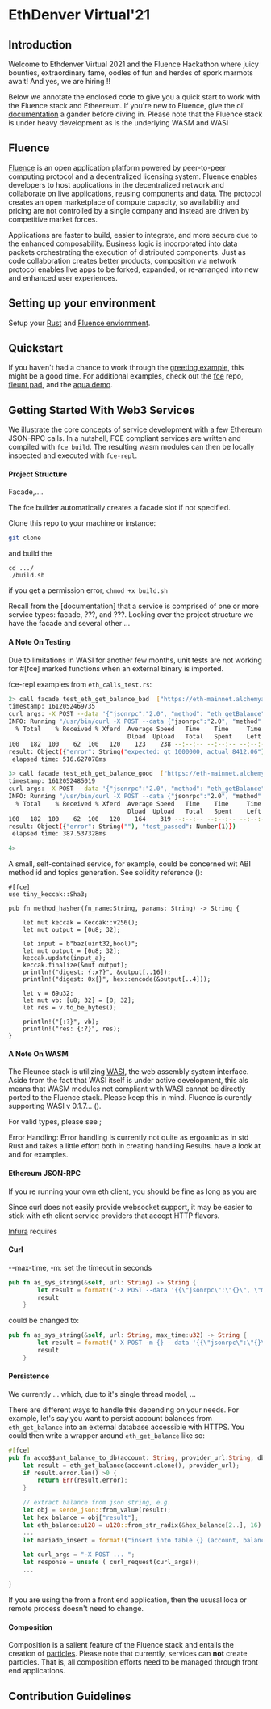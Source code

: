 # EthDenver Virtual'21  

## Introduction  

Welcome to Ethdenver Virtual 2021 and the Fluence Hackathon where juicy bounties, extraordinary fame, oodles of fun and herdes of spork marmots await!  And yes, we are hiring !!

Below we annotate the enclosed code to give you a quick start to work with the Fluence stack and Etheereum. If you're new to Fluence, give the ol' [documentation](https://fluence-labs.readme.io/docs) a gander before diving in. Please note that the Fluence stack is under heavy development as is the underlying WASM and WASI 


## Fluence  
[Fluence](https://fluence.network/) is an open application platform powered by peer-to-peer computing protocol and a decentralized licensing system. Fluence enables developers to host applications in the decentralized network and collaborate on live applications, reusing components and data. The protocol creates an open marketplace of compute capacity, so availability and pricing are not controlled by a single company and instead are driven by competitive market forces.

Applications are faster to build, easier to integrate, and more secure due to the enhanced composability. Business logic is incorporated into data packets orchestrating the execution of distributed components. Just as code collaboration creates better products, composition via network protocol enables live apps to be forked, expanded, or re-arranged into new and enhanced user experiences.


## Setting up your environment  
Setup your [Rust](https://www.rust-lang.org/tools/install) and [Fluence enviornment](https://fluence-labs.readme.io/docs/how-to-develop-a-module).

## Quickstart
If you haven't had a chance to work through the [greeting example](https://fluence-labs.readme.io/docs/how-to-develop-a-module), this might be a good time. For additional examples, check out the [fce](https://github.com/fluencelabs/fce/tree/master/examples) repo, [fleunt pad](https://github.com/fluencelabs/fluent-pad), and the [aqua demo](https://github.com/fluencelabs/aqua-demo).  

## Getting Started With Web3 Services
We illustrate the core concepts of service development with a few Ethereum JSON-RPC calls. In a nutshell, FCE compliant services are written and compiled with `fce build`. The resulting wasm modules can then be locally inspected and executed with `fce-repl`. 


#### Project Structure  
Facade,....

The fce builder automatically creates a facade slot if not specified.  
 


Clone this repo to your machine or instance:

```bash
git clone 
```
and build the 

```
cd .../
./build.sh
```
if you get a permission error, `chmod +x build.sh`  

Recall from the [documentation] that a service is comprised of one or more service types: facade, ???, and ???. 
Looking over the project structure we have the facade and several other ...  



#### A Note On Testing  
Due to limitations in WASI for another few months, unit tests are not working for #[fce] marked functions when an external binary is imported.  

fce-repl examples from `eth_calls_test.rs`:

```bash
2> call facade test_eth_get_balance_bad  ["https://eth-mainnet.alchemyapi.io/v2/<your key>"]
timestamp: 1612052469735
curl args: -X POST --data '{"jsonrpc":"2.0", "method": "eth_getBalance", "params":["0x0000000000000000000000000000000000000000", "latest"], "id":1}' https://eth-mainnet.alchemyapi.io/v2/<your key>
INFO: Running "/usr/bin/curl -X POST --data {"jsonrpc":"2.0", "method": "eth_getBalance", "params":["0x0000000000000000000000000000000000000000", "latest"], "id":1} https://eth-mainnet.alchemyapi.io/v2/<your key>" ...
  % Total    % Received % Xferd  Average Speed   Time    Time     Time  Current
                                 Dload  Upload   Total   Spent    Left  Speed
100   182  100    62  100   120    123    238 --:--:-- --:--:-- --:--:--   360
result: Object({"error": String("expected: gt 1000000, actual 8412.06"), "test_passed": Number(0)})
 elapsed time: 516.627078ms

3> call facade test_eth_get_balance_good  ["https://eth-mainnet.alchemyapi.io/v2/<your key>"]
timestamp: 1612052485019
curl args: -X POST --data '{"jsonrpc":"2.0", "method": "eth_getBalance", "params":["0x0000000000000000000000000000000000000000", "latest"], "id":2}' https://eth-mainnet.alchemyapi.io/v2/<your key>
INFO: Running "/usr/bin/curl -X POST --data {"jsonrpc":"2.0", "method": "eth_getBalance", "params":["0x0000000000000000000000000000000000000000", "latest"], "id":2} https://eth-mainnet.alchemyapi.io/v2/<your key>" ...
  % Total    % Received % Xferd  Average Speed   Time    Time     Time  Current
                                 Dload  Upload   Total   Spent    Left  Speed
100   182  100    62  100   120    164    319 --:--:-- --:--:-- --:--:--   482
result: Object({"error": String(""), "test_passed": Number(1)})
 elapsed time: 387.537328ms

4>
```  

A small, self-contained service, for example, could be concerned wit ABI method id and topics generation. See solidity reference ():

```
#[fce]
use tiny_keccak::Sha3;

pub fn method_hasher(fn_name:String, params: String) -> String {

    let mut keccak = Keccak::v256();
    let mut output = [0u8; 32];

    let input = b"baz(uint32,bool)";
    let mut output = [0u8; 32];
    keccak.update(input_a);
    keccak.finalize(&mut output);
    println!("digest: {:x?}", &output[..16]);
    println!("digest: 0x{}", hex::encode(&output[..4]));

    let v = 69u32;
    let mut vb: [u8; 32] = [0; 32];
    let res = v.to_be_bytes();

    println!("{:?}", vb);
    println!("res: {:?}", res);
}

```






#### A Note On WASM  
The Fleunce stack is utilizing [WASI](https://wasi.dev/), the web assembly system interface. Aside from the fact that WASI itself is under active development, this als means that WASM modules not compliant with WASI cannot be directly ported to the Fluence stack. Please keep this in mind. Fluence is curently supporting WASI v 0.1.7... ().

For valid types, please see ;

Error Handling:
Error handling is currently not quite as ergoanic as in std Rust and takes a little effort both in creating handling Results. have a look at  and  for examples.  



#### Ethereum JSON-RPC  
If you re running your own eth client, you should be fine as long as you are

Since curl does not easily provide websocket support, it may be easier to stick with eth client service providers that accept HTTP flavors. 

[Infura]() requires 

#### Curl  
--max-time, -m: set the timeout in seconds

```rust
pub fn as_sys_string(&self, url: String) -> String {
        let result = format!("-X POST --data '{{\"jsonrpc\":\"{}\", \"method\": \"{}\", \"params\":{:?}, \"id\":{}}}' {}", self.jsonrpc, self.method, self.params, self.id, url);
        result
    }
```  

could be changed to:  

```rust
pub fn as_sys_string(&self, url: String, max_time:u32) -> String {
        let result = format!("-X POST -m {} --data '{{\"jsonrpc\":\"{}\", \"method\": \"{}\", \"params\":{:?}, \"id\":{}}}' {}", max_time, self.jsonrpc, self.method, self.params, self.id, url);
        result
    }
```  

#### Persistence  
We currently ... which, due to it's single thread model, ...

There are different ways to handle this depending on your needs. For example, let's say you want to persist account balances from `eth_get_balance` into an external database accessible with HTTPS. You could then write a wrapper around `eth_get_balance` like so:

```rust
#[fce]
pub fn acco$$unt_balance_to_db(account: String, provider_url:String, db_url:String ) - SomeResultImpl {
    let result = eth_get_balance(account.clone(), provider_url);
    if result.error.len() >0 {
        return Err(result.error);
    }

    // extract balance from json string, e.g.
    let obj = serde_json::from_value(result);
    let hex_balance = obj["result"];
    let eth_balance:u128 = u128::from_str_radix(&hex_balance[2..], 16).unwrap() / 1_000_000_000 * 1_000_000_000;
    ...
    let mariadb_insert = format!("insert into table {} (account, balance, Utc_timestamp) values ({},{},{})", account, eth_balance, chrono::Utc::now().timestamp_millis());

    let curl_args = "-X POST ... ";
    let response = unsafe ( curl_request(curl_args));
    ...

}   
```  

If you are using the  from a front end application, then the ususal loca or remote process doesn't need to change. 


#### Composition 
Composition is a salient feature of the Fluence stack and entails the creation of [particles](). Please note that currently, services can <b>not</b> create particles. That is, all composition efforts need to be managed through front end applications.








## Contribution Guidelines  
